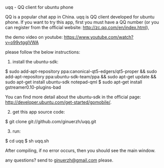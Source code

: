 uqq - QQ client for ubuntu phone

QQ is a popular chat app in China. 
uqq is QQ client developed for ubuntu phone. If you want to try this app, first you must have a QQ number (or you can register from the official website: http://zc.qq.com/en/index.html), 

the demo video on youtube:
https://www.youtube.com/watch?v=o99vtgglVWA

please follow the below instructions:

1. install the ubuntu-sdk:

$ sudo add-apt-repository ppa:canonical-qt5-edgers/qt5-proper && sudo add-apt-repository ppa:ubuntu-sdk-team/ppa && sudo apt-get update && sudo apt-get install ubuntu-sdk notepad-qml
$ sudo apt-get install gstreamer0.10-plugins-bad

You can find more detail about the ubuntu-sdk in the official page: http://developer.ubuntu.com/get-started/gomobile/.

2. get this app source code:

$ git clone git://github.com/ginuerzh/uqq.git

3. run:

$ cd uqq
$ sh uqq.sh

After compiling, if no error occurs, then you should see the main window.

any questions? send to ginuerzh@gmail.com please.


